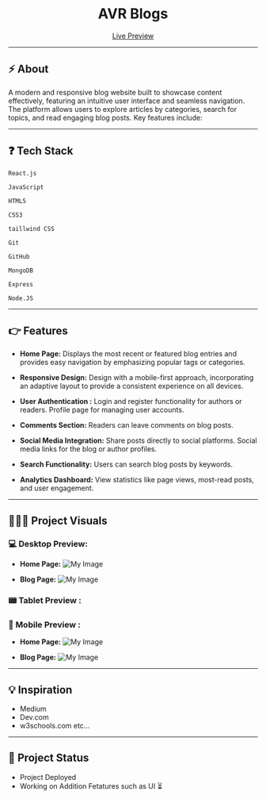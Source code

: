 <div align="center">
<h1>AVR Blogs</h1>
</div>


<div align="center">
  <a href="https://avrblogs.netlify.app/">Live Preview</a>
</div>

<hr>

## ⚡  About
A modern and responsive blog website built to showcase content effectively, featuring an intuitive user interface and seamless navigation. The platform allows users to explore articles by categories, search for topics, and read engaging blog posts. Key features include:

<hr>

## ❓  Tech Stack
`React.js`

`JavaScript`

`HTML5`     

`CSS3`

`taillwind CSS`

`Git`

`GitHub`

`MongoDB`

`Express`

`Node.JS`

<hr>

## 👉 Features

- **Home Page:** Displays the most recent or featured blog entries and provides easy navigation by emphasizing popular tags or categories.

- **Responsive Design:** Design with a mobile-first approach, incorporating an adaptive layout to provide a consistent experience on all devices.

- **User Authentication :** Login and register functionality for authors or readers. Profile page for managing user accounts.

- **Comments Section:** Readers can leave comments on blog posts.

- **Social Media Integration:** Share posts directly to social platforms. Social media links for the blog or author profiles.

- **Search Functionality:** Users can search blog posts by keywords.

- **Analytics Dashboard:** View statistics like page views, most-read posts, and user engagement.

<hr>

## 🧑‍🤝‍🧑 Project Visuals

### 💻 Desktop Preview:
- **Home Page:**
![My Image](src/assets/AVR_Blogs_Desktop_View_1.jpeg)

- **Blog Page:**
![My Image](src/assets/AVR_Blogs_Desktop_View_2.jpeg)
### 📟 Tablet Preview :
### 📱 Mobile Preview :
- **Home Page:**
![My Image](src/assets/AVR_Blogs_Mobile_View_1.jpg)

- **Blog Page:**
![My Image](src/assets/AVR_Blogs_Mobile_View_2.jpg)


<hr>

## 💡 Inspiration

- Medium
- Dev.com
- w3schools.com    etc...


<hr>

## 🔧 Project Status
- Project Deployed
- Working on Addition Fetatures such as UI ⏳ 
